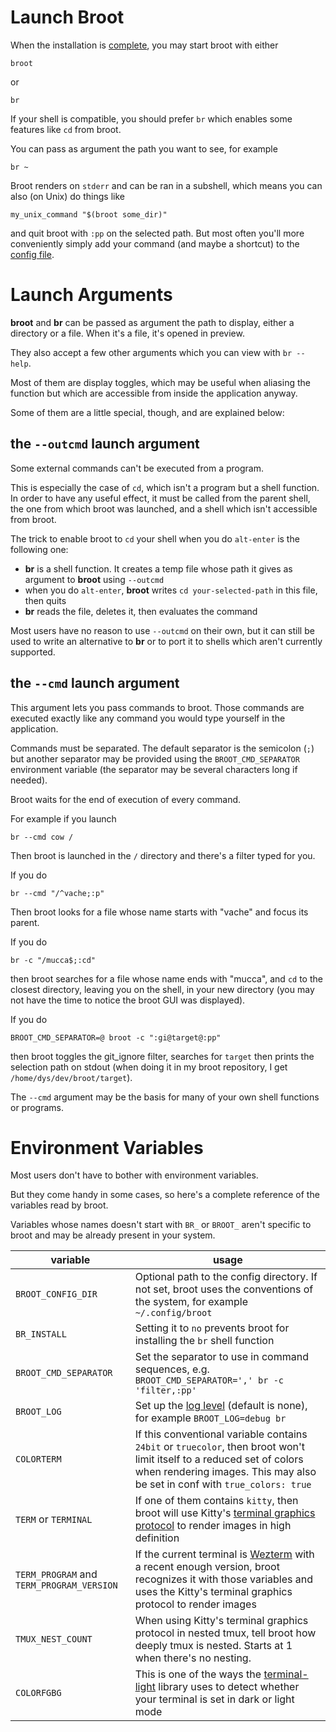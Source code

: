 
# Launch Broot

When the installation is [complete](../install/#installation-completion-the-br-shell-function), you may start broot with either

	broot

or

	br

If your shell is compatible, you should prefer `br` which enables some features like `cd` from broot.

You can pass as argument the path you want to see, for example

	br ~

Broot renders on `stderr` and can be ran in a subshell, which means you can also (on Unix) do things like

	my_unix_command "$(broot some_dir)"

and quit broot with `:pp` on the selected path. But most often you'll more conveniently simply add your command (and maybe a shortcut) to the [config file](../conf_file/#verbs-shortcuts-and-keys).


# Launch Arguments

**broot** and **br** can be passed as argument the path to display, either a directory or a file. When it's a file, it's opened in preview.

They also accept a few other arguments which you can view with `br --help`.

Most of them are display toggles, which may be useful when aliasing the function but which are accessible from inside the application anyway.

Some of them are a little special, though, and are explained below:

## the `--outcmd` launch argument

Some external commands can't be executed from a program.

This is especially the case of `cd`, which isn't a program but a shell function. In order to have any useful effect, it must be called from the parent shell, the one from which broot was launched, and a shell which isn't accessible from broot.

The trick to enable broot to `cd` your shell when you do `alt-enter` is the following one:

* **br** is a shell function. It creates a temp file whose path it gives as argument to **broot** using `--outcmd`
* when you do `alt-enter`, **broot** writes `cd your-selected-path` in this file, then quits
* **br** reads the file, deletes it, then evaluates the command

Most users have no reason to use `--outcmd` on their own, but it can still be used to write an alternative to **br** or to port it to shells which aren't currently supported.

<a name=cmd></a>
## the `--cmd` launch argument

This argument lets you pass commands to broot. Those commands are executed exactly like any command you would type yourself in the application.

Commands must be separated. The default separator is the semicolon (`;`) but another separator may be provided using the `BROOT_CMD_SEPARATOR` environment variable (the separator may be several characters long if needed).

Broot waits for the end of execution of every command.

For example if you launch

    br --cmd cow /

Then broot is launched in the `/` directory and there's a filter typed for you.

If you do

    br --cmd "/^vache;:p"

Then broot looks for a file whose name starts with "vache" and focus its parent.

If you do

    br -c "/mucca$;:cd"

then broot searches for a file whose name ends with "mucca", and `cd` to the closest directory, leaving you on the shell, in your new directory (you may not have the time to notice the broot GUI was displayed).

If you do

	BROOT_CMD_SEPARATOR=@ broot -c ":gi@target@:pp"

then broot toggles the git_ignore filter, searches for `target` then prints the selection path on stdout (when doing it in my broot repository, I get `/home/dys/dev/broot/target`).

The `--cmd` argument may be the basis for many of your own shell functions or programs.

# Environment Variables

Most users don't have to bother with environment variables.

But they come handy in some cases, so here's a complete reference of the variables read by broot.

Variables whose names doesn't start with `BR_` or `BROOT_` aren't specific to broot and may be already present in your system.

variable | usage
-|-
`BROOT_CONFIG_DIR` | Optional path to the config directory. If not set, broot uses the conventions of the system, for example `~/.config/broot`
`BR_INSTALL` | Setting it to `no` prevents broot for installing the `br` shell function
`BROOT_CMD_SEPARATOR` | Set the separator to use in command sequences, e.g. `BROOT_CMD_SEPARATOR=',' br -c 'filter,:pp'`
`BROOT_LOG` | Set up the [log level](../community/#log) (default is none), for example `BROOT_LOG=debug br`
`COLORTERM` | If this conventional variable contains `24bit` or `truecolor`, then broot won't limit itself to a reduced set of colors when rendering images. This may also be set in conf with `true_colors: true`
`TERM` or `TERMINAL` | If one of them contains `kitty`, then broot will use Kitty's [terminal graphics protocol](https://sw.kovidgoyal.net/kitty/graphics-protocol/) to render images in high definition
`TERM_PROGRAM` and `TERM_PROGRAM_VERSION` | If the current terminal is [Wezterm](https://wezfurlong.org/wezterm/index.html) with a recent enough version, broot recognizes it with those variables and uses the Kitty's terminal graphics protocol to render images
`TMUX_NEST_COUNT` | When using Kitty's terminal graphics protocol in nested tmux, tell broot how deeply tmux is nested. Starts at 1 when there's no nesting.
`COLORFGBG` | This is one of the ways the [terminal-light](https://github.com/Canop/terminal-light) library uses to detect whether your terminal is set in dark or light mode

